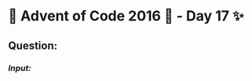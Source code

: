# :christmas_tree: Advent of Code 2016 :christmas_tree: - Day 17 :sparkles:
## Question: 
>
>
>

### *Input:*

>
>
>